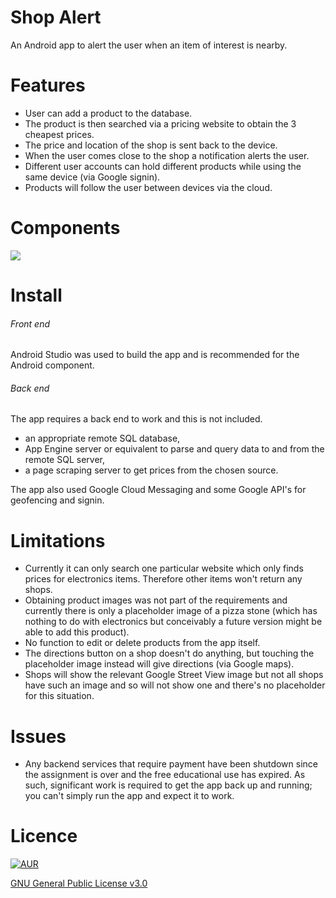 # Shop Alert
An Android app to alert the user when an item of interest is nearby.

# Features
- User can add a product to the database.
- The product is then searched via a pricing website to obtain the 3 cheapest prices.
- The price and location of the shop is sent back to the device.
- When the user comes close to the shop a notification alerts the user.
- Different user accounts can hold different products while using the same device (via Google signin).
- Products will follow the user between devices via the cloud.

# Components
<img src="https://cloud.githubusercontent.com/assets/15829736/22180057/42aca30e-e0b9-11e6-9dc3-7441abdf5067.png">

# Install

###### Front end
Android Studio was used to build the app and is recommended for the Android component.

###### Back end
The app requires a back end to work and this is not included.

- an appropriate remote SQL database,
- App Engine server or equivalent to parse and query data to and from the remote SQL server,
- a page scraping server to get prices from the chosen source.

The app also used Google Cloud Messaging and some Google API's for geofencing and signin.

# Limitations
- Currently it can only search one particular website which only finds prices for electronics items. Therefore other items won't return any shops.
- Obtaining product images was not part of the requirements and currently there is only a placeholder image of a pizza stone (which has nothing to do with electronics but conceivably a future version might be able to add this product).
- No function to edit or delete products from the app itself.
- The directions button on a shop doesn't do anything, but touching the placeholder image instead will give directions (via Google maps).
- Shops will show the relevant Google Street View image but not all shops have such an image and so will not show one and there's no placeholder for this situation. 

# Issues
- Any backend services that require payment have been shutdown since the assignment is over and the free educational use has expired. As such, significant work is required to get the app back up and running; you can't simply run the app and expect it to work.

# Licence
[![AUR](https://img.shields.io/aur/license/yaourt.svg)]()

[GNU General Public License v3.0](http://choosealicense.com/licenses/gpl-3.0/)
